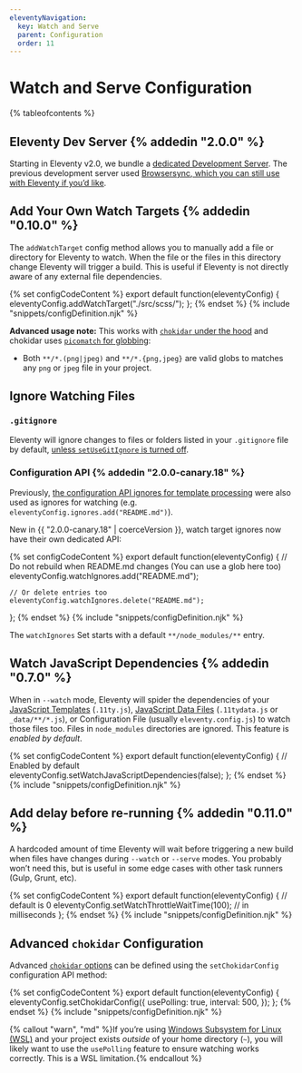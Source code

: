 ```yaml
---
eleventyNavigation:
  key: Watch and Serve
  parent: Configuration
  order: 11
---
```


# Watch and Serve Configuration

{% tableofcontents %}

<div id="browsersync"></div>
<div id="swap-back-to-browsersync"></div>

## Eleventy Dev Server {% addedin "2.0.0" %}

Starting in Eleventy v2.0, we bundle a [dedicated Development Server](/docs/dev-server/). The previous development server used [Browsersync, which you can still use with Eleventy if you’d like](/docs/server-browsersync/).

## Add Your Own Watch Targets {% addedin "0.10.0" %}

The `addWatchTarget` config method allows you to manually add a file or directory for Eleventy to watch. When the file or the files in this directory change Eleventy will trigger a build. This is useful if Eleventy is not directly aware of any external file dependencies.

{% set configCodeContent %}
export default function(eleventyConfig) {
	eleventyConfig.addWatchTarget("./src/scss/");
};
{% endset %}
{% include "snippets/configDefinition.njk" %}

**Advanced usage note:** This works with [`chokidar` under the hood](https://github.com/paulmillr/chokidar#api) and chokidar uses [`picomatch` for globbing](https://github.com/micromatch/picomatch):

- Both `**/*.(png|jpeg)` and `**/*.{png,jpeg}` are valid globs to matches any `png` or `jpeg` file in your project.

## Ignore Watching Files

### `.gitignore`

Eleventy will ignore changes to files or folders listed in your `.gitignore` file by default, [unless `setUseGitIgnore` is turned off](/docs/ignores/#opt-out-of-using-.gitignore).

### Configuration API {% addedin "2.0.0-canary.18" %}

Previously, [the configuration API ignores for template processing](/docs/ignores/#configuration-api) were also used as ignores for watching (e.g. `eleventyConfig.ignores.add("README.md")`).

New in {{ "2.0.0-canary.18" | coerceVersion }}, watch target ignores now have their own dedicated API:

{% set configCodeContent %}
export default function(eleventyConfig) {
	// Do not rebuild when README.md changes (You can use a glob here too)
	eleventyConfig.watchIgnores.add("README.md");

	// Or delete entries too
	eleventyConfig.watchIgnores.delete("README.md");
};
{% endset %}
{% include "snippets/configDefinition.njk" %}

The `watchIgnores` Set starts with a default `**/node_modules/**` entry.

## Watch JavaScript Dependencies {% addedin "0.7.0" %}

When in `--watch` mode, Eleventy will spider the dependencies of your [JavaScript Templates](/docs/languages/javascript/) (`.11ty.js`), [JavaScript Data Files](/docs/data-js/) (`.11tydata.js` or `_data/**/*.js`), or Configuration File (usually `eleventy.config.js`) to watch those files too. Files in `node_modules` directories are ignored. This feature is _enabled by default_.

{% set configCodeContent %}
export default function(eleventyConfig) {
	// Enabled by default
	eleventyConfig.setWatchJavaScriptDependencies(false);
};
{% endset %}
{% include "snippets/configDefinition.njk" %}

## Add delay before re-running {% addedin "0.11.0" %}

A hardcoded amount of time Eleventy will wait before triggering a new build when files have changes during `--watch` or `--serve` modes. You probably won’t need this, but is useful in some edge cases with other task runners (Gulp, Grunt, etc).

{% set configCodeContent %}
export default function(eleventyConfig) {
	// default is 0
	eleventyConfig.setWatchThrottleWaitTime(100); // in milliseconds
};
{% endset %}
{% include "snippets/configDefinition.njk" %}

## Advanced `chokidar` Configuration

Advanced [`chokidar` options](https://github.com/paulmillr/chokidar) can be defined using the `setChokidarConfig` configuration API method:

{% set configCodeContent %}
export default function(eleventyConfig) {
	eleventyConfig.setChokidarConfig({
		usePolling: true,
		interval: 500,
	});
};
{% endset %}
{% include "snippets/configDefinition.njk" %}

{% callout "warn", "md" %}If you’re using [Windows Subsystem for Linux (WSL)](https://learn.microsoft.com/en-us/windows/wsl/) and your project exists _outside_ of your home directory (`~`), you will likely want to use the `usePolling` feature to ensure watching works correctly. This is a WSL limitation.{% endcallout %}
